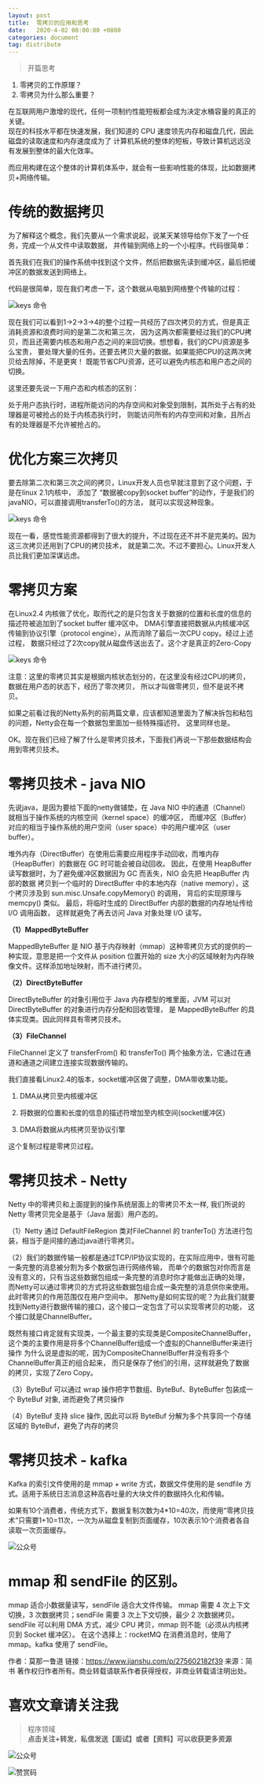 ```yaml
---
layout: post
title:  零拷贝的应用和思考
date:   2020-4-02 00:00:00 +0800
categories: document
tag: distribute
---
```


>开篇思考
1. 零拷贝的工作原理？
2. 零拷贝为什么那么重要？

在互联网用户激增的现代，任何一项制约性能短板都会成为决定水桶容量的真正的关键。   
现在的科技水平都在快速发展，我们知道的 CPU 速度领先内存和磁盘几代，因此磁盘的读取速度和内存速度成为了
计算机系统的整体的短板，导致计算机远远没有发展到整体的最大化效率。  

而应用构建在这个整体的计算机体系中，就会有一些影响性能的体现，比如数据拷贝+网络传输。  

# 传统的数据拷贝

为了解释这个概念，我们先要从一个需求说起，说某天某领导给你下发了一个任务，完成一个从文件中读取数据，
并传输到网络上的一个小程序。代码很简单：

首先我们在我们的操作系统中找到这个文件，然后把数据先读到缓冲区，最后把缓冲区的数据发送到网络上。

代码是很简单，现在我们考虑一下，这个数据从电脑到网络整个传输的过程：

![keys 命令](https://torgor.github.io/styles/images/zerocopy/normal-copy-four-step.jpeg)

现在我们可以看到1->2->3->4的整个过程一共经历了四次拷贝的方式，但是真正消耗资源和浪费时间的是第二次和第三次，
因为这两次都需要经过我们的CPU拷贝，而且还需要内核态和用户态之间的来回切换。想想看，我们的CPU资源是多么宝贵，
要处理大量的任务。还要去拷贝大量的数据。如果能把CPU的这两次拷贝给去除掉，不是更爽！
既能节省CPU资源，还可以避免内核态和用户态之间的切换。

这里还要先说一下用户态和内核态的区别：

处于用户态执行时，进程所能访问的内存空间和对象受到限制，其所处于占有的处理器是可被抢占的处于内核态执行时，
则能访问所有的内存空间和对象，且所占有的处理器是不允许被抢占的。

# 优化方案三次拷贝

要去除第二次和第三次之间的拷贝，Linux开发人员也早就注意到了这个问题，于是在linux 2.1内核中，
添加了 “数据被copy到socket buffer”的动作，于是我们的javaNIO，可以直接调用transferTo()的方法，
就可以实现这种现象。

![keys 命令](https://torgor.github.io/styles/images/zerocopy/normal-copy-three-step.jpeg)

现在一看，感觉性能资源都得到了很大的提升，不过现在还不并不是完美的。因为这三次拷贝还用到了CPU的拷贝技术，
就是第二次。不过不要担心。Linux开发人员比我们更加深谋远虑。

# 零拷贝方案

在Linux2.4 内核做了优化，取而代之的是只包含关于数据的位置和长度的信息的描述符被追加到了socket buffer 缓冲区中。
DMA引擎直接把数据从内核缓冲区传输到协议引擎（protocol engine），从而消除了最后一次CPU copy。经过上述过程，
数据只经过了2次copy就从磁盘传送出去了。这个才是真正的Zero-Copy

![keys 命令](https://torgor.github.io/styles/images/zerocopy/zero-copy.jpeg)

注意：这里的零拷贝其实是根据内核状态划分的，在这里没有经过CPU的拷贝，数据在用户态的状态下，经历了零次拷贝，
所以才叫做零拷贝，但不是说不拷贝。

如果之前看过我的Netty系列的前两篇文章，应该都知道里面为了解决拆包和粘包的问题，Netty会在每一个数据包里面加一些特殊描述符。
这里同样也是。

OK。现在我们已经了解了什么是零拷贝技术，下面我们再说一下那些数据结构会用到零拷贝技术。


# 零拷贝技术 - java NIO

先说java，是因为要给下面的netty做铺垫，在 Java NIO 中的通道（Channel）就相当于操作系统的内核空间（kernel space）的缓冲区，
而缓冲区（Buffer）对应的相当于操作系统的用户空间（user space）中的用户缓冲区（user buffer）。

堆外内存（DirectBuffer）在使用后需要应用程序手动回收，而堆内存（HeapBuffer）的数据在 GC 时可能会被自动回收。
因此，在使用 HeapBuffer 读写数据时，为了避免缓冲区数据因为 GC 而丢失，NIO 会先把 HeapBuffer 内部的数据
拷贝到一个临时的 DirectBuffer 中的本地内存（native memory），这个拷贝涉及到 sun.misc.Unsafe.copyMemory() 的调用，
背后的实现原理与 memcpy() 类似。 最后，将临时生成的 DirectBuffer 内部的数据的内存地址传给 I/O 调用函数，
这样就避免了再去访问 Java 对象处理 I/O 读写。

**（1）MappedByteBuffer**

MappedByteBuffer 是 NIO 基于内存映射（mmap）这种零拷贝方式的提供的一种实现，意思是把一个文件从 position 位置开始的 
size 大小的区域映射为内存映像文件。这样添加地址映射，而不进行拷贝。

**（2）DirectByteBuffer**

DirectByteBuffer 的对象引用位于 Java 内存模型的堆里面，JVM 可以对 DirectByteBuffer 的对象进行内存分配和回收管理，
是 MappedByteBuffer 的具体实现类。因此同样具有零拷贝技术。

**（3）FileChannel**

FileChannel 定义了 transferFrom() 和 transferTo() 两个抽象方法，它通过在通道和通道之间建立连接实现数据传输的。

我们直接看Linux2.4的版本，socket缓冲区做了调整，DMA带收集功能。

1. DMA从拷贝至内核缓冲区

2. 将数据的位置和长度的信息的描述符增加至内核空间(socket缓冲区)

3. DMA将数据从内核拷贝至协议引擎

这个复制过程是零拷贝过程。

# 零拷贝技术 - Netty

Netty 中的零拷贝和上面提到的操作系统层面上的零拷贝不太一样, 我们所说的 Netty 零拷贝完全是基于（Java 层面）用户态的。

（1）Netty 通过 DefaultFileRegion 类对FileChannel 的 tranferTo() 方法进行包装，相当于是间接的通过java进行零拷贝。

（2）我们的数据传输一般都是通过TCP/IP协议实现的，在实际应用中，很有可能一条完整的消息被分割为多个数据包进行网络传输，
而单个的数据包对你而言是没有意义的，只有当这些数据包组成一条完整的消息时你才能做出正确的处理，
而Netty可以通过零拷贝的方式将这些数据包组合成一条完整的消息供你来使用。此时零拷贝的作用范围仅在用户空间中。
那Netty是如何实现的呢？为此我们就要找到Netty进行数据传输的接口，这个接口一定包含了可以实现零拷贝的功能，
这个接口就是ChannelBuffer。

既然有接口肯定就有实现类，一个最主要的实现类是CompositeChannelBuffer，
这个类的主要作用是将多个ChannelBuffer组成一个虚拟的ChannelBuffer来进行操作
为什么说是虚拟的呢，因为CompositeChannelBuffer并没有将多个ChannelBuffer真正的组合起来，
而只是保存了他们的引用，这样就避免了数据的拷贝，实现了Zero Copy。

（3）ByteBuf 可以通过 wrap 操作把字节数组、ByteBuf、ByteBuffer 包装成一个 ByteBuf 对象, 进而避免了拷贝操作

（4）ByteBuf 支持 slice 操作, 因此可以将 ByteBuf 分解为多个共享同一个存储区域的 ByteBuf，避免了内存的拷贝

# 零拷贝技术 - kafka

Kafka 的索引文件使用的是 mmap + write 方式，数据文件使用的是 sendfile 方式。适用于系统日志消息这种高吞吐量的大块文件的数据持久化和传输。

如果有10个消费者，传统方式下，数据复制次数为4*10=40次，而使用“零拷贝技术”只需要1+10=11次，一次为从磁盘复制到页面缓存，10次表示10个消费者各自读取一次页面缓存。

![公众号](https://torgor.github.io/styles/images/zerocopy/zero-copy-traditional.png)

# mmap 和 sendFile 的区别。

mmap 适合小数据量读写，sendFile 适合大文件传输。
mmap 需要 4 次上下文切换，3 次数据拷贝；sendFile 需要 3 次上下文切换，最少 2 次数据拷贝。
sendFile 可以利用 DMA 方式，减少 CPU 拷贝，mmap 则不能（必须从内核拷贝到 Socket 缓冲区）。
在这个选择上：rocketMQ 在消费消息时，使用了 mmap。kafka 使用了 sendFile。

作者：莫那一鲁道
链接：https://www.jianshu.com/p/275602182f39
来源：简书
著作权归作者所有。商业转载请联系作者获得授权，非商业转载请注明出处。


# 喜欢文章请关注我  
  
> 程序领域  
**点击关注+转发，私信发送【面试】或者【资料】可以收获更多资源**

![公众号](https://torgor.github.io/styles/images/my-public-ma.png)

![赞赏码](https://torgor.github.io/styles/images/my-zanshang-ma.png)








